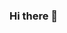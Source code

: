 ### Hi there 👋

<!--
**divinenickname/divinenickname** is a ✨ _special_ ✨ repository because its `README.md` (this file) appears on your GitHub profile.

My projects:
<img width="100px" src="https://github.com/divinenickname/utgen-kotlin-core/blob/main/logo.svg"  alt="Logo image. Red circle with letter U inside."/><br>
![Alt text of the image](https://github.com/divinenickname/utgen-kotlin-core/blob/main/logo.svg)
![Alt text of the image](https://github.com/username/repository/blob/master/img/octocat.png)


Here are some ideas to get you started:

- 🔭 I’m currently working on ...
- 🌱 I’m currently learning ...
- 👯 I’m looking to collaborate on ...
- 🤔 I’m looking for help with ...
- 💬 Ask me about ...
- 📫 How to reach me: ...
- 😄 Pronouns: ...
- ⚡ Fun fact: ...
-->
